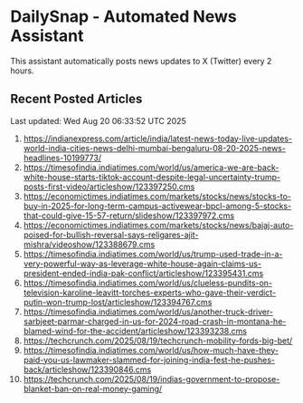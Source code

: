 # DailySnap - Automated News Assistant

This assistant automatically posts news updates to X (Twitter) every 2 hours.

## Recent Posted Articles

Last updated: Wed Aug 20 06:33:52 UTC 2025

1. https://indianexpress.com/article/india/latest-news-today-live-updates-world-india-cities-news-delhi-mumbai-bengaluru-08-20-2025-news-headlines-10199773/
2. https://timesofindia.indiatimes.com/world/us/america-we-are-back-white-house-starts-tiktok-account-despite-legal-uncertainty-trump-posts-first-video/articleshow/123397250.cms
3. https://economictimes.indiatimes.com/markets/stocks/news/stocks-to-buy-in-2025-for-long-term-campus-activewear-bpcl-among-5-stocks-that-could-give-15-57-return/slideshow/123397972.cms
4. https://economictimes.indiatimes.com/markets/stocks/news/bajaj-auto-poised-for-bullish-reversal-says-religares-ajit-mishra/videoshow/123388679.cms
5. https://timesofindia.indiatimes.com/world/us/trump-used-trade-in-a-very-powerful-way-as-leverage-white-house-again-claims-us-president-ended-india-pak-conflict/articleshow/123395431.cms
6. https://timesofindia.indiatimes.com/world/us/clueless-pundits-on-television-karoline-leavitt-torches-experts-who-gave-their-verdict-putin-won-trump-lost/articleshow/123394767.cms
7. https://timesofindia.indiatimes.com/world/us/another-truck-driver-sarbjeet-parmar-charged-in-us-for-2024-road-crash-in-montana-he-blamed-wind-for-the-accident/articleshow/123393238.cms
8. https://techcrunch.com/2025/08/19/techcrunch-mobility-fords-big-bet/
9. https://timesofindia.indiatimes.com/world/us/how-much-have-they-paid-you-us-lawmaker-slammed-for-joining-india-fest-he-pushes-back/articleshow/123390846.cms
10. https://techcrunch.com/2025/08/19/indias-government-to-propose-blanket-ban-on-real-money-gaming/
